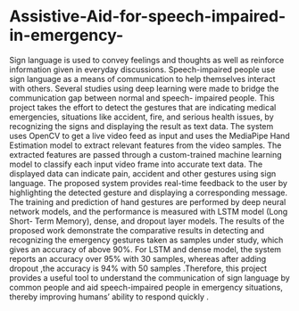 # Assistive-Aid-for-speech-impaired-in-emergency-
Sign language is used to convey feelings and thoughts as well as
reinforce information given in everyday discussions. Speech-impaired
people use sign language as a means of communication to help
themselves interact with others. Several studies using deep learning were
made to bridge the communication gap between normal and speech-
impaired people. This project takes the effort to detect the gestures that
are indicating medical emergencies, situations like accident, fire, and
serious health issues, by recognizing the signs and displaying the result
as text data. The system uses OpenCV to get a live video feed as input
and uses the MediaPipe Hand Estimation model to extract relevant
features from the video samples. The extracted features are passed
through a custom-trained machine learning model to classify each input
video frame into accurate text data. The displayed data can indicate pain,
accident and other gestures using sign language. The proposed system
provides real-time feedback to the user by highlighting the detected
gesture and displaying a corresponding message. The training and
prediction of hand gestures are performed by deep neural network
models, and the performance is measured with LSTM model (Long
Short- Term Memory), dense, and dropout layer models. The results of
the proposed work demonstrate the comparative results in detecting and
recognizing the emergency gestures taken as samples under study, which
gives an accuracy of above 90%. For LSTM and dense model, the system
reports an accuracy over 95% with 30 samples, whereas after adding
dropout ,the accuracy is 94% with 50 samples .Therefore, this project
provides a useful tool to understand the communication of sign language
by common people and aid speech-impaired people in emergency
situations, thereby improving humans’ ability to respond quickly .
